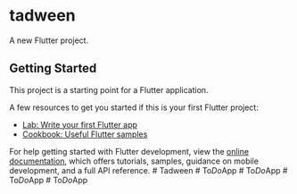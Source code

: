 # tadween

A new Flutter project.

## Getting Started

This project is a starting point for a Flutter application.

A few resources to get you started if this is your first Flutter project:

- [Lab: Write your first Flutter app](https://docs.flutter.dev/get-started/codelab)
- [Cookbook: Useful Flutter samples](https://docs.flutter.dev/cookbook)

For help getting started with Flutter development, view the
[online documentation](https://docs.flutter.dev/), which offers tutorials,
samples, guidance on mobile development, and a full API reference.
#   T a d w e e n  
 #   T o _ D o _ A p p  
 #   T o _ D o _ A p p  
 #   T o _ D o _ A p p  
 #   T o _ D o _ A p p  
 